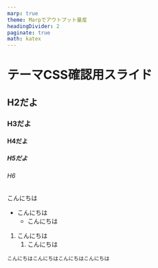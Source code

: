 ```yaml
---
marp: true
theme: Marpでアウトプット量産
headingDivider: 2
paginate: true
math: katex
---
```


# テーマCSS確認用スライド

## H2だよ

### H3だよ

#### H4だよ

##### H5だよ

###### H6

こんにちは

- こんにちは
  - こんにちは

1. こんにちは
   1. こんにちは

```code
こんにちはこんにちはこんにちはこんにちは
```
